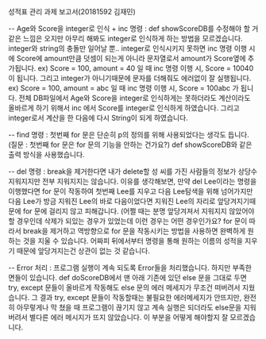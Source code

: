성적표 관리 과제 보고서(20181592 김재민)

-- Age와 Score을 integer로 인식 + inc 명령
	: def showScoreDB를 수정해야 할 거 같은 느낌은 오지만 아무리 해봐도 integer로 인식하게 하는 방법을 모르겠습니다.
	integer와 string의 충돌만 일어날 뿐..
	integer로 인식시키지 못하면 inc 명령 이행 시에 Score에 amount만큼 덧셈이 되는게 아니라 문자열로서 amount가 Score옆에 추가됩니다.
		ex) Score = 100, amount = 40 일 때 inc 명령 이행 시, Score = 10040 이 됩니다.
	그리고 integer가 아니기때문에 문자를 더해줘도 에러없이 잘 실행됩니다.
		ex) Score = 100, amount = abc 일 때 inc 명령 이행 시, Score = 100abc 가 됩니다.
	전체 DB파일에서 Age와 Score을 integer로 인식하게는 못하더라도
	계산이라도 올바르게 하기 위해서 inc 에서 Score를 integer로 인식하게 하였습니다.
	그리고 integer로서 계산을 한 다음에 다시 String이 되게 하였습니다.

-- find 명령
	: 첫번째 for 문은 단순히 p의 정의를 위해 사용되었다는 생각도 듭니다. (질문 : 첫번째 for 문은 for 문의 기능을 안하는 건가요?)
	def showScoreDB와 같은 출력 방식을 사용했습니다.

-- del 명령
	: break을 제거한다면 내가 delete할 성 씨를 가진 사람들의 정보가 상당수 지워지지만 전부 지워지지는 않습니다.
	이유를 생각해보면, 만약 del Lee이라는 명령을 이행했다면 for 문이 작동하여 첫번째 Lee를 지우고 다음 Lee탐색을 위해 넘어가지만
        다음 Lee가 방금 지워진 Lee의 바로 다음이었다면 지워진 Lee의 자리로 앞당겨지기때문에 for 문에 걸리지 않고 피해갑니다.
	(어쩔 때는 분명 앞당겨져서 지워지지 않았어야 할 경우인데 삭제가 되있는 경우가 있었는데 이런 경우는 어떤 경우인가요?
	for 문이 
	따라서 break을 제거하고 역방향으로 for 문을 작동시키는 방법을 사용하면 완벽하게 원하는 것을 지울 수 있습니다.
	어짜피 뒤에서부터 명령을 통해 원하는 이름의 성적을 지우기 때문에 앞당겨지는건 상관이 없는 것 같습니다.
	
-- Error 처리
	: 프로그램 실행이 계속 되도록 Error들을 처리했습니다.
	하지만 부족한 면들이 있습니다.
	def doScoreDB에서 맨 아래 기존에 있던 else 문을 그대로 두면 try, except 문들이 올바르게 작동해도 else 문의 에러 메세지가 무조건 떠버려서 지웠습니다.
	그 결과 try, except 문들이 작동할때는 불필요한 에러메세지가 안뜨지만,
	완전히 아무렇게나 막 쳤을 때 프로그램이 끊기지 않고 계속 실행은 되더라도 else문을 지워버려서 별다른 에러 메시지가 뜨지 않았습니다.
	이 부분을 어떻게 해야할지 잘 모르겠습니다.

	
	
	
